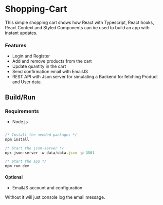 # Shopping-Cart

This simple shopping cart shows how React with Typescript, React hooks, React Context and Styled Components can be used to build an app with instant updates.

### Features

- Login and Register
- Add and remove products from the cart
- Update quantity in the cart
- Send confirmation email with EmailJS
- REST API with Json server for simulating a Backend for fetching Product and User data.

## Build/Run

### Requirements

- Node.js

```javascript

/* Install the needed packages */
npm install

/* Start the json-server */
npx json-server -w data/data.json -p 3501

/* Start the app */
npm run dev

```

#### Optional

- EmailJS account and configuration

Without it will just console log the email message.
